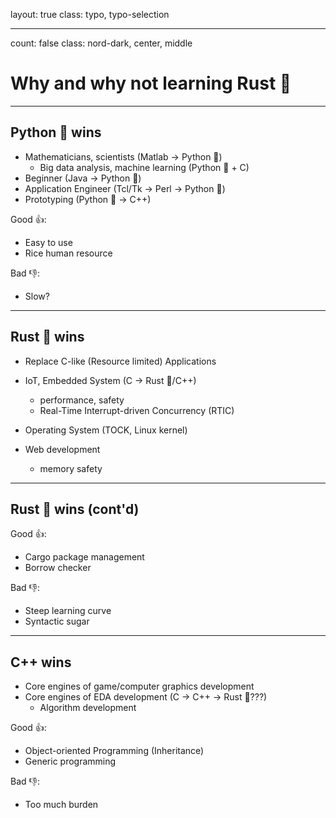 layout: true
class: typo, typo-selection

---

count: false
class: nord-dark, center, middle

# Why and why not learning Rust 🦀

---

## Python 🐍 wins

- Mathematicians, scientists (Matlab → Python 🐍)
    - Big data analysis, machine learning (Python 🐍 + C)
- Beginner (Java → Python 🐍)
- Application Engineer (Tcl/Tk → Perl → Python 🐍)
- Prototyping (Python 🐍 → C++)

Good 👍:
- Easy to use
- Rice human resource

Bad 👎:
- Slow? 

---

## Rust 🦀 wins

- Replace C-like (Resource limited) Applications

- IoT, Embedded System (C → Rust 🦀/C++)
    - performance, safety
    - Real-Time Interrupt-driven Concurrency (RTIC)
- Operating System (TOCK, Linux kernel)
- Web development
    - memory safety

---

## Rust 🦀 wins (cont'd)

Good 👍:
- Cargo package management
- Borrow checker
  
Bad 👎:
- Steep learning curve
- Syntactic sugar

---

## C++ wins

- Core engines of game/computer graphics development
- Core engines of EDA development (C → C++ → Rust 🦀???)
    - Algorithm development

Good 👍:
- Object-oriented Programming (Inheritance)
- Generic programming

Bad 👎:
- Too much burden
